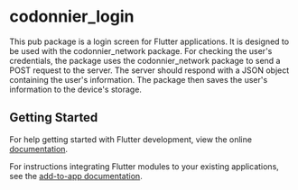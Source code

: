 # codonnier_login

This pub package is a login screen for Flutter applications. It is designed to be used with the 
codonnier_network package. For checking the user's credentials, the package uses the codonnier_network
package to send a POST request to the server. The server should respond with a JSON object containing
the user's information. The package then saves the user's information to the device's storage.

## Getting Started

For help getting started with Flutter development, view the online
[documentation](https://flutter.dev/).

For instructions integrating Flutter modules to your existing applications,
see the [add-to-app documentation](https://flutter.dev/docs/development/add-to-app).
